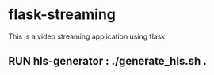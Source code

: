 # flask-streaming
This is a video streaming application using flask

## RUN hls-generator :  ./generate_hls.sh . 

